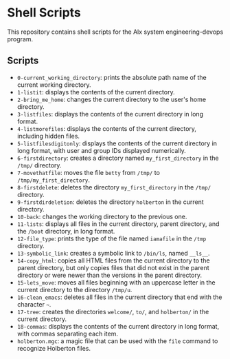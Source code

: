 # Shell Scripts

This repository contains shell scripts for the Alx system engineering-devops program.

## Scripts

- `0-current_working_directory`: prints the absolute path name of the current working directory.
- `1-listit`: displays the contents of the current directory.
- `2-bring_me_home`: changes the current directory to the user's home directory.
- `3-listfiles`: displays the contents of the current directory in long format.
- `4-listmorefiles`: displays the contents of the current directory, including hidden files.
- `5-listfilesdigitonly`: displays the contents of the current directory in long format, with user and group IDs displayed numerically.
- `6-firstdirectory`: creates a directory named `my_first_directory` in the `/tmp/` directory.
- `7-movethatfile`: moves the file `betty` from `/tmp/` to `/tmp/my_first_directory`.
- `8-firstdelete`: deletes the directory `my_first_directory` in the `/tmp/` directory.
- `9-firstdirdeletion`: deletes the directory `holberton` in the current directory.
- `10-back`: changes the working directory to the previous one.
- `11-lists`: displays all files in the current directory, parent directory, and the `/boot` directory, in long format.
- `12-file_type`: prints the type of the file named `iamafile` in the `/tmp` directory.
- `13-symbolic_link`: creates a symbolic link to `/bin/ls`, named `__ls__`.
- `14-copy_html`: copies all HTML files from the current directory to the parent directory, but only copies files that did not exist in the parent directory or were newer than the versions in the parent directory.
- `15-lets_move`: moves all files beginning with an uppercase letter in the current directory to the directory `/tmp/u`.
- `16-clean_emacs`: deletes all files in the current directory that end with the character `~`.
- `17-tree`: creates the directories `welcome/`, `to/`, and `holberton/` in the current directory.
- `18-commas`: displays the contents of the current directory in long format, with commas separating each item.
- `holberton.mgc`: a magic file that can be used with the `file` command to recognize Holberton files.
